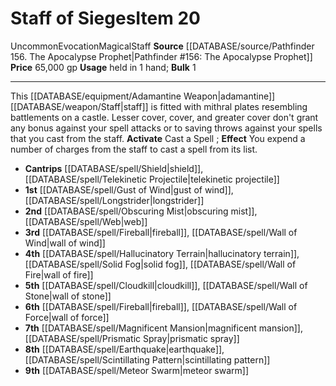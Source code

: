 ﻿---
bulk: '1'
id: '672'
item_category: Staves
level: '20'
name: Staff of Sieges
price: 65,000 gp
rarity: Uncommon
school: Evocation
source: '[[DATABASE/source/Pathfinder 156. The Apocalypse Prophet|Pathfinder #156:
  The Apocalypse Prophet]]'
subcategory: stave
trait:
- '[[DATABASE/trait/Evocation|Evocation]]'
- '[[DATABASE/trait/Magical|Magical]]'
- '[[DATABASE/trait/Staff|Staff]]'
- '[[DATABASE/trait/Uncommon|Uncommon]]'
type: Item
usage: held in 1 hand

---
# Staff of Sieges<span class="item-type">Item 20</span>

<span class="trait-uncommon item-trait">Uncommon</span><span class="item-trait">Evocation</span><span class="item-trait">Magical</span><span class="item-trait">Staff</span>
**Source** [[DATABASE/source/Pathfinder 156. The Apocalypse Prophet|Pathfinder #156: The Apocalypse Prophet]]
**Price** 65,000 gp
**Usage** held in 1 hand; **Bulk** 1

---
This [[DATABASE/equipment/Adamantine Weapon|adamantine]] [[DATABASE/weapon/Staff|staff]] is fitted with mithral plates resembling battlements on a castle. Lesser cover, cover, and greater cover don't grant any bonus against your spell attacks or to saving throws against your spells that you cast from the staff. 
**Activate** Cast a Spell ; **Effect** You expend a number of charges from the staff to cast a spell from its list.

* **Cantrips** [[DATABASE/spell/Shield|shield]], [[DATABASE/spell/Telekinetic Projectile|telekinetic projectile]] 
* **1st** [[DATABASE/spell/Gust of Wind|gust of wind]], [[DATABASE/spell/Longstrider|longstrider]] 
* **2nd** [[DATABASE/spell/Obscuring Mist|obscuring mist]], [[DATABASE/spell/Web|web]] 
* **3rd** [[DATABASE/spell/Fireball|fireball]], [[DATABASE/spell/Wall of Wind|wall of wind]] 
* **4th** [[DATABASE/spell/Hallucinatory Terrain|hallucinatory terrain]], [[DATABASE/spell/Solid Fog|solid fog]], [[DATABASE/spell/Wall of Fire|wall of fire]] 
* **5th** [[DATABASE/spell/Cloudkill|cloudkill]], [[DATABASE/spell/Wall of Stone|wall of stone]] 
* **6th** [[DATABASE/spell/Fireball|fireball]], [[DATABASE/spell/Wall of Force|wall of force]] 
* **7th** [[DATABASE/spell/Magnificent Mansion|magnificent mansion]], [[DATABASE/spell/Prismatic Spray|prismatic spray]] 
* **8th** [[DATABASE/spell/Earthquake|earthquake]], [[DATABASE/spell/Scintillating Pattern|scintillating pattern]] 
* **9th** [[DATABASE/spell/Meteor Swarm|meteor swarm]]